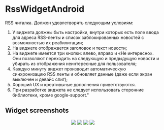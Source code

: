 # RssWidgetAndroid

RSS читалка. Должен удовлетворять следующим условиям:
1) У виджета должны быть настройки, внутри которых есть поле ввода для адреса RSS-ленты и список заблокированных новостей с возможностью их реабилитации;
2) На виджете отображается заголовок и текст новости;
3) На виджете имеется три кнопки: влево, вправо и «Не интересно». Они позволяют переходить на следующую и предыдущую новости и убирать из отображения неинтересные для пользователя;
4) Каждую минуту виджет производит автоматическую синхронизацию RSS ленты и обновляет данные (даже если экран выключен и девайс спит);
5) Хороший UX и креативыные дополнения приветствуются.
6) При разработке виджета не следует использовать сторонние библиотеки, кроме google-support."


## Widget screenshots
<div align="center">
<img src="./screens/Screenshot_1548170804.png"/>
<img src="./screens/Screenshot_1548170892.png"/>
<img src="./screens/Screenshot_1548170903.png"/>
<img src="./screens/Screenshot_1548170925.png"/>
</div>
